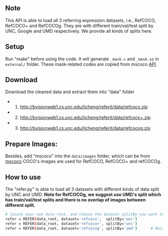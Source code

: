 ## Note
This API is able to load all 3 referring expression datasets, i.e., RefCOCO, RefCOCO+ and RefCOCOg. 
They are with different train/val/test split by UNC, Google and UMD respectively. We provide all kinds of splits here.


## Setup
Run "make" before using the code.
It will generate ``_mask.c`` and ``_mask.so`` in ``external/`` folder.
These mask-related codes are copied from mscoco [API](https://github.com/pdollar/coco).

## Download
Download the cleaned data and extract them into "data" folder
- 1) http://bvisionweb1.cs.unc.edu/licheng/referit/data/refcoco.zip
- 2) http://bvisionweb1.cs.unc.edu/licheng/referit/data/refcoco+.zip 
- 3) http://bvisionweb1.cs.unc.edu/licheng/referit/data/refcocog.zip 

## Prepare Images:
Besides, add "mscoco" into the ``data/images`` folder, which can be from [mscoco](http://mscoco.org/dataset/#overview)
COCO's images are used for RefCOCO, RefCOCO+ and refCOCOg.

## How to use
The "refer.py" is able to load all 3 datasets with different kinds of data split by UNC and UMD.
**Note for RefCOCOg, we suggest use UMD's split which has train/val/test splits and there is no overlap of images between different split.**
```bash
# locate your own data_root, and choose the dataset_splitBy you want to use
refer = REFER(data_root, dataset='refcoco',  splitBy='unc')
refer = REFER(data_root, dataset='refcoco+', splitBy='unc')
refer = REFER(data_root, dataset='refcocog', splitBy='umd')      # Recommended, including train/val/test
```


<!-- refs(dataset).p contains list of refs, where each ref is
{ref_id, ann_id, category_id, file_name, image_id, sent_ids, sentences}
ignore filename

Each sentences is a list of sent
{arw, sent, sent_id, tokens}
 -->
